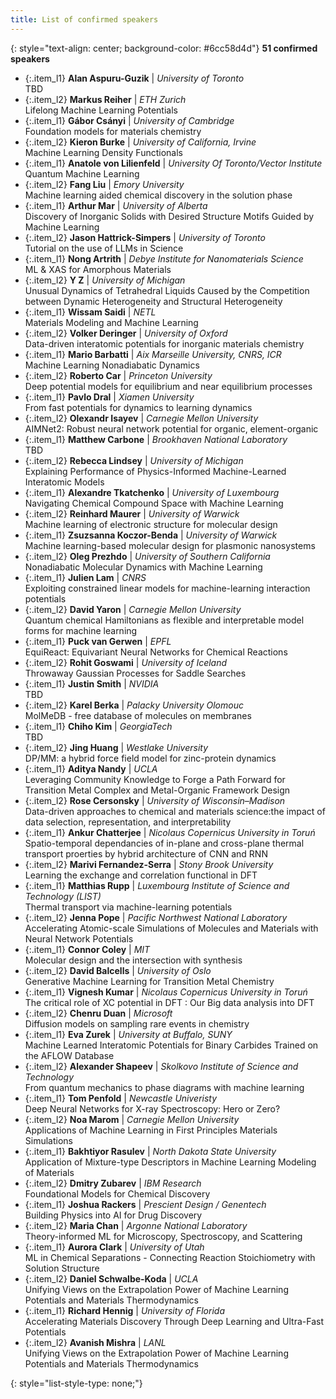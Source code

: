 ```yaml
---
title: List of confirmed speakers
---
```


<style type="text/css">
  .custom-list-style-type {
    list-style-type: square;
  }
  .item_l1 {
    font-size: 0.7em; 
    line-height: 160%; 
    border-radius: 0px; 
    padding: 10px;
    background-color: #6cc58d4d;
    margin-bottom: 0px;
    text-align: justify;
  }

  .item_l2 {
    font-size: 0.7em; 
    line-height: 160%; 
    border-radius: 0px; 
    padding: 10px;
    background-color: #e8e8e8;
    margin-bottom: 0px;
  }

</style>
{: style="text-align: center; background-color: #6cc58d4d"}
**51 confirmed speakers**

- {:.item_l1} **Alan	Aspuru-Guzik**  | *University of Toronto*  
   TBD
   <br> 
- {:.item_l2} **Markus	Reiher**  | *ETH Zurich*  
   Lifelong Machine Learning Potentials
   <br> 
- {:.item_l1} **Gábor Csányi**  | *University of Cambridge*  
   Foundation models for materials chemistry
   <br>
- {:.item_l2} **Kieron	Burke**  | *University of California, Irvine*  
   Machine Learning Density Functionals
   <br> 
- {:.item_l1} **Anatole	von Lilienfeld**  | *University Of Toronto/Vector Institute*  
   Quantum Machine Learning
   <br>
- {:.item_l2} **Fang	Liu**  | *Emory University*  
   Machine learning aided chemical discovery in the solution phase
   <br> 
- {:.item_l1} **Arthur	Mar**  | *University of Alberta*  
   Discovery of Inorganic Solids with Desired Structure Motifs Guided by Machine Learning
   <br>
- {:.item_l2} **Jason Hattrick-Simpers**  | *University of Toronto*  
   Tutorial on the use of LLMs in Science
   <br> 
- {:.item_l1} **Nong Artrith**  | *Debye Institute for Nanomaterials Science*  
   ML & XAS for Amorphous Materials
   <br> 
- {:.item_l2} **Y	Z**  | *University of Michigan*  
   Unusual Dynamics of Tetrahedral Liquids Caused by the Competition between Dynamic Heterogeneity and Structural Heterogeneity
   <br>    
- {:.item_l1} **Wissam Saidi**  | *NETL*  
   Materials Modeling and Machine Learning
   <br>
- {:.item_l2} **Volker Deringer**      | *University of Oxford*     
   Data-driven interatomic potentials for inorganic materials chemistry
   <br>
- {:.item_l1} **Mario Barbatti**    | *Aix Marseille University, CNRS, ICR*     
   Machine Learning Nonadiabatic Dynamics
   <br>
- {:.item_l2} **Roberto Car**   | *Princeton University*  
   Deep potential models for equilibrium and near equilibrium processes
   <br>
- {:.item_l1} **Pavlo Dral**   | *Xiamen University*     
   From fast potentials for dynamics to learning dynamics
   <br> 
- {:.item_l2} **Olexandr Isayev**   | *Carnegie Mellon University*  
   AIMNet2: Robust neural network potential for organic, element-organic
   <br>
- {:.item_l1} **Matthew Carbone**   | *Brookhaven National Laboratory*    
   TBD
   <br>
- {:.item_l2} **Rebecca Lindsey**   | *University of Michigan*   
    Explaining Performance of Physics-Informed Machine-Learned Interatomic Models
    <br>
- {:.item_l1} **Alexandre Tkatchenko**   | *University of Luxembourg*  
    Navigating Chemical Compound Space with Machine Learning
    <br>
- {:.item_l2} **Reinhard Maurer**   | *University of Warwick*     
    Machine learning of electronic structure for molecular design
    <br>
- {:.item_l1} **Zsuzsanna Koczor-Benda**    | *University of Warwick*    
    Machine learning-based molecular design for plasmonic nanosystems
    <br>
- {:.item_l2} **Oleg Prezhdo**    | *University of Southern California*  
    Nonadiabatic Molecular Dynamics with Machine Learning
    <br>
- {:.item_l1} **Julien Lam**   | *CNRS*      
    Exploiting constrained linear models for machine-learning interaction potentials
    <br>
- {:.item_l2} **David Yaron**    | *Carnegie Mellon University*    
    Quantum chemical Hamiltonians as flexible and interpretable model forms for machine learning
    <br>
- {:.item_l1} **Puck van Gerwen**   | *EPFL*  
    EquiReact: Equivariant Neural Networks for Chemical Reactions
    <br>
- {:.item_l2} **Rohit Goswami**    | *University of Iceland*   
    Throwaway Gaussian Processes for Saddle Searches
    <br>
- {:.item_l1} **Justin Smith**   | *NVIDIA*      
    TBD
    <br>
- {:.item_l2} **Karel Berka**    | *Palacky University Olomouc*      
    MolMeDB - free database of molecules on membranes
- {:.item_l1} **Chiho Kim**    | *GeorgiaTech*      
    TBD
    <br>
- {:.item_l2} **Jing Huang**    | *Westlake University*      
    DP/MM: a hybrid force field model for zinc-protein dynamics
    <br>
- {:.item_l1} **Aditya Nandy**    | *UCLA*      
    Leveraging Community Knowledge to Forge a Path Forward for Transition Metal Complex and Metal-Organic Framework Design
    <br>
- {:.item_l2} **Rose Cersonsky**    | *University of Wisconsin–Madison*      
    Data-driven approaches to chemical and materials science:the impact of data selection, representation, and interpretability
    <br>
- {:.item_l1} **Ankur Chatterjee**    | *Nicolaus Copernicus University in Toruń*      
    Spatio-temporal dependancies of in-plane and cross-plane thermal transport proerties by hybrid architecture of CNN and RNN
    <br>    
- {:.item_l2} **Marivi Fernandez-Serra** | *Stony Brook University*      
    Learning the exchange and correlation functional in DFT
    <br>    
- {:.item_l1} **Matthias Rupp**    | *Luxembourg Institute of Science and Technology (LIST)*      
    Thermal transport via machine-learning potentials
    <br>   
- {:.item_l2} **Jenna Pope** | *Pacific Northwest National Laboratory*      
    Accelerating Atomic-scale Simulations of Molecules and Materials with Neural Network Potentials
    <br>   
- {:.item_l1} **Connor	Coley**    | *MIT*      
    Molecular design and the intersection with synthesis 
    <br>   
 - {:.item_l2} **David	Balcells** | *University of Oslo*      
    Generative Machine Learning for Transition Metal Chemistry
    <br>      
- {:.item_l1} **Vignesh	Kumar**    | *Nicolaus Copernicus University in Toruń*      
    The critical role of XC potential in DFT : Our Big data analysis into DFT
    <br>   
 - {:.item_l2} **Chenru	Duan** | *Microsoft*      
    Diffusion models on sampling rare events in chemistry
    <br>    
- {:.item_l1} **Eva	Zurek**    | *University at Buffalo, SUNY*      
    Machine Learned Interatomic Potentials for Binary Carbides Trained on the AFLOW Database 
    <br>   
 - {:.item_l2} **Alexander	Shapeev** | *Skolkovo Institute of Science and Technology*      
    From quantum mechanics to phase diagrams with machine learning
    <br>   
- {:.item_l1} **Tom	Penfold**    | *Newcastle Univeristy*      
    Deep Neural Networks for X-ray Spectroscopy: Hero or Zero?
    <br>   
 - {:.item_l2} **Noa	Marom** | *Carnegie Mellon University*      
    Applications of Machine Learning in First Principles Materials Simulations
    <br>  
- {:.item_l1} **Bakhtiyor	Rasulev**    | *North Dakota State University*      
    Application of Mixture-type Descriptors in Machine Learning Modeling of Materials
    <br>   
 - {:.item_l2} **Dmitry Zubarev** | *IBM Research*      
    Foundational Models for Chemical Discovery
    <br> 
- {:.item_l1} **Joshua Rackers**    | *Prescient Design / Genentech*      
    Building Physics into AI for Drug Discovery
    <br>   
 - {:.item_l2} **Maria	Chan** | *Argonne National Laboratory*      
    Theory-informed ML for Microscopy, Spectroscopy, and Scattering
    <br> 
- {:.item_l1} **Aurora	Clark**    | *University of Utah*      
    ML in Chemical Separations - Connecting Reaction Stoichiometry with Solution Structure
    <br>  
 - {:.item_l2} **Daniel	Schwalbe-Koda** | *UCLA*      
    Unifying Views on the Extrapolation Power of Machine Learning Potentials and Materials Thermodynamics
    <br>
- {:.item_l1} **Richard	Hennig**    | *University of Florida*      
    Accelerating Materials Discovery Through Deep Learning and Ultra-Fast Potentials
    <br>  
 - {:.item_l2} **Avanish	Mishra** | *LANL*      
    Unifying Views on the Extrapolation Power of Machine Learning Potentials and Materials Thermodynamics
    <br>



{: style="list-style-type: none;"}



